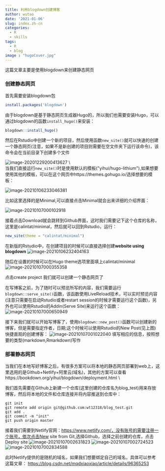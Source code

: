```yaml
---
title: 利用blogdown创建博客
author: wutao
date: '2021-01-06'
slug: index.zh-cn
categories:
  - R
  - skills
tags:
  - R
  - blog
image : "hugoCover.jpg"
---
```


这篇文章主要是使用blogdown来创建静态网页


### 创建静态网页
首先需要安装blogdown包

```R
install.packages('blogdown')
```

由于blogdown是基于静态网页生成器Hugo的，所以我们也需要安装Hugo，可以通过blogdown的函数`install_hugo()`来安装：

```R
blogdown::install_hugo()
```

然后在Rstudio中创建一个新的项目，然后使用函数`new_site()`就可以快速的创建一个静态网页(注意，如果不是新创建的项目则需要在空文件夹下运行该命令)，该命令会在当前目录下创建多个文件

![image-20201229200413627](https://picgo-wutao.oss-cn-shanghai.aliyuncs.com/img/image-20201229200413627.png) \  
当我们直接运行`new_site()`时是使用默认的模板("yihui/hugo-lithium"),如果想要使用其他的模板，可以在这个网页中https://themes.gohugo.io/选择想要的模板：

![image-20210106233046381](https://picgo-wutao.oss-cn-shanghai.aliyuncs.com/img/image-20210106233046381.png) 

比如这里选择的是Minimal,可以直接点击Minimal就会出来详细的介绍界面：

![image-20210107000102918](https://picgo-wutao.oss-cn-shanghai.aliyuncs.com/img/image-20210107000102918.png)

接着点击Download就会跳转到Github界面，这时我们需要记下这个仓库的名称，这里是calintat/minimal，然后就可以回到Rstudio，运行：
```R
new_site(theme = "calintat/minimal")
```

在新版的Rstudio中，在创建项目的时候可以直接选择创建**website using blogdown**
![image-20210106232404163](https://picgo-wutao.oss-cn-shanghai.aliyuncs.com/img/image-20210106232404163.png)

随后在设置的时候可以在Hugo theme选项里面填上calintat/minimal
![image-20210107000355358](https://picgo-wutao.oss-cn-shanghai.aliyuncs.com/img/image-20210107000355358.png)

点击create project 我们就可以创建一个静态网页了

在写博客之前，为了随时可以预览所写的内容，我们需要运行`blogdown::serve_site()`函数，该函数使用LiveReload技术，可以实时预览内容(注意只需要在启动Rstudio或者restart session的时候才需要运行这个函数)，另外也可以使用Rstudio的Addin(Serve Site)来运行这个函数：
![image-20210107000650949](https://picgo-wutao.oss-cn-shanghai.aliyuncs.com/img/image-20210107000650949.png)

接下来我们就可以开始写博客了，使用`blogdown::new_post()`函数可以创建新的博客，但是需要指定作者，日期;这个时候可以使用Rstudio的New Post(见上图)快捷直观的创建博客：
![image-20210107001022040](https://picgo-wutao.oss-cn-shanghai.aliyuncs.com/img/image-20210107001022040.png)
填写相应的信息，按照想要的类型(markdown,Rmarkdown)写作

### 部署静态网页
当我们在本地写好博客之后，有很多方案可以将本地的静态网页部署到web上，这里选用的是Github+Netlify+阿里云(域名)，其他的方案可以查看https://bookdown.org/yihui/blogdown/deployment.html \ 

我们首先需要在Github上新建一个仓库(这里创建的仓库名为blog_test)用来存放博客，然后将本地的文件和仓库连接并将内容推送到仓库中：
```shell
git init
git remote add origin git@github.com:wt12318/blog_test.git
git add .
git commit -m "init"
git push origin master
```
接着我们需要到Netlify官网：https://www.netlify.com/，没有账号的需要注册一个账号，依次点击New site from Git,选择Github，选择之前创建的仓库，点击Deploy site
![image-20210107002631823](https://picgo-wutao.oss-cn-shanghai.aliyuncs.com/img/image-20210107002631823.png)
![image-20210107002724523](https://picgo-wutao.oss-cn-shanghai.aliyuncs.com/img/image-20210107002724523.png)
![image-20210107002834588](https://picgo-wutao.oss-cn-shanghai.aliyuncs.com/img/image-20210107002834588.png)

此时Netlify提供的是随机的域名，如果我们想要绑定自己的域名，具体可以参考这篇文章：
https://blog.csdn.net/mqdxiaoxiao/article/details/96365253

